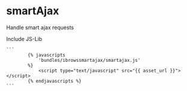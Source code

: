 smartAjax
=========

Handle smart ajax requests


Include JS-Lib

    ```
            {% javascripts
                'bundles/ibrowssmartajax/smartajax.js'
            %}
                <script type="text/javascript" src="{{ asset_url }}"></script>
            {% endjavascripts %}
    ```
